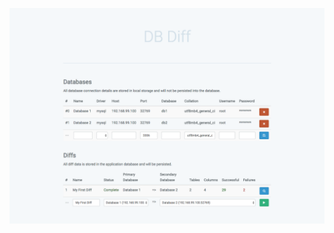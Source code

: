 [![DB Diff](https://raw.githubusercontent.com/PM-Connect/db-diff/master/public/img/db-diff.png)](https://github.com/PM-Connect/db-diff)